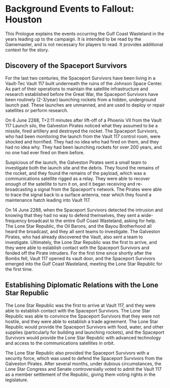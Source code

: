 # Background Events to Fallout: Houston

This Prologue explains the events occurring the Gulf Coast Wasteland in the years leading up to the campaign. It is
intended to be read by the Gamemaster, and is not necessary for players to read. It provides additional context for the
story.

## Discovery of the Spaceport Survivors

For the last two centuries, the Spaceport Survivors have been living in a Vault-Tec Vault 117 built underneath the ruins
of the Johnson Space Center. As part of their operations to maintain the satellite infrastructure and research
established before the Great War, the Spaceport Survivors have been routinely (2-3/year) launching rockets from a
hidden, underground launch pad. These launches are unmanned, and are used to deploy or repair satellites or perform
research.

On 6 June 2288, T+2:11 minutes after lift-off of a Phoenix VII from the Vault 117 Launch silo, the Galveston Pirates
noticed what they assumed to be a missile, fired artillery and destroyed the rocket. The Spaceport Survivors, who had
been monitoring the launch from the Vault 117 control room, were shocked and horrified. They had no idea who had fired
on them, and they had no idea why. They had been launching rockets for over 200 years, and no one had ever fired on them
before. 

Suspicious of the launch, the Galveston Pirates sent a small team to investigate both the launch site and the debris. They found the remains of the rocket, and they found the remains of the payload, which was a communications satellite rigged as a relay. They were able to recover enough of the satellite to turn it on, and it began receiving and re-broadcasting a signal from the Spaceport's network. The Pirates were able to trace the signal back to a surface antenna, near which they found a maintenance hatch leading into Vault 117. 

On 14 June 2288, when the Spaceport Survivors detected the intrusion and knowing that they had no way to defend themselves, they sent a wide-frequency broadcast to the entire Gulf Coast Wasteland, asking for help. The Lone Star Republic, the Oil Barons, and the Bayou Brotherhood all heard the broadcast, and they all sent teams to investigate. The Galveston Pirates, who had already discovered the Vault, also sent a team to investigate. Ultimately, the Lone Star Republic was the first to arrive, and they were able to establish contact with the Spaceport Survivors and fended off the Pirate intruders. For the first time since shortly after the Bombs fell, Vault 117 opened its vault door, and the Spaceport Survivors emerged into the Gulf Coast Wasteland, meeting the Lone Star Republic for the first time.

## Establishing Diplomatic Relations with the Lone Star Republic

The Lone Star Republic was the first to arrive at Vault 117, and they were able to establish contact with the Spaceport Survivors. The Lone Star Republic was able to convince the Spaceport Survivors that they were not hostile, and they were able to establish a trade agreement. The Lone Star Republic would provide the Spaceport Survivors with food, water, and other supplies (particularly for building and launching rockets), and the Spaceport Survivors would provide the Lone Star Republic with advanced technology and access to the communications satellites in orbit. 

The Lone Star Republic also provided the Spaceport Survivors with a security force, which was used to defend the Spaceport Survivors from the Galveston Pirates. After several months, under dubious circumstances, the Lone Star Congress and Senate controversially voted to admit the Vault 117 as a member settlement of the Republic, giving them voting rights in the legislature.
